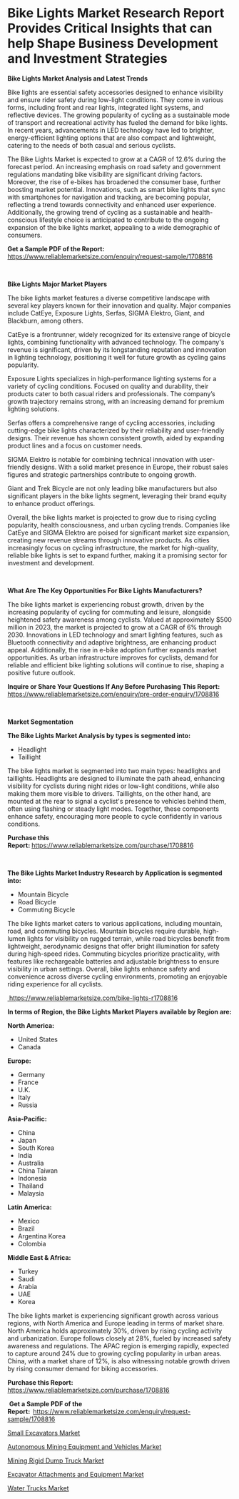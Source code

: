<p><h1>Bike Lights Market Research Report Provides Critical Insights that can help Shape Business Development and Investment Strategies</h1></p><p><strong>Bike Lights Market Analysis and Latest Trends</strong></p>
<p><p>Bike lights are essential safety accessories designed to enhance visibility and ensure rider safety during low-light conditions. They come in various forms, including front and rear lights, integrated light systems, and reflective devices. The growing popularity of cycling as a sustainable mode of transport and recreational activity has fueled the demand for bike lights. In recent years, advancements in LED technology have led to brighter, energy-efficient lighting options that are also compact and lightweight, catering to the needs of both casual and serious cyclists.</p><p>The Bike Lights Market is expected to grow at a CAGR of 12.6% during the forecast period. An increasing emphasis on road safety and government regulations mandating bike visibility are significant driving factors. Moreover, the rise of e-bikes has broadened the consumer base, further boosting market potential. Innovations, such as smart bike lights that sync with smartphones for navigation and tracking, are becoming popular, reflecting a trend towards connectivity and enhanced user experience. Additionally, the growing trend of cycling as a sustainable and health-conscious lifestyle choice is anticipated to contribute to the ongoing expansion of the bike lights market, appealing to a wide demographic of consumers.</p></p>
<p><strong>Get a Sample PDF of the Report:&nbsp;</strong> <a href="https://www.reliablemarketsize.com/enquiry/request-sample/1708816?utm_campaign=973&utm_medium=2&utm_source=Github&utm_content=ia&utm_term=27032025&utm_id=bike-lights">https://www.reliablemarketsize.com/enquiry/request-sample/1708816</a></p>
<p>&nbsp;</p>
<p><strong>Bike Lights Major Market Players</strong></p>
<p><p>The bike lights market features a diverse competitive landscape with several key players known for their innovation and quality. Major companies include CatEye, Exposure Lights, Serfas, SIGMA Elektro, Giant, and Blackburn, among others. </p><p>CatEye is a frontrunner, widely recognized for its extensive range of bicycle lights, combining functionality with advanced technology. The company's revenue is significant, driven by its longstanding reputation and innovation in lighting technology, positioning it well for future growth as cycling gains popularity.</p><p>Exposure Lights specializes in high-performance lighting systems for a variety of cycling conditions. Focused on quality and durability, their products cater to both casual riders and professionals. The company’s growth trajectory remains strong, with an increasing demand for premium lighting solutions.</p><p>Serfas offers a comprehensive range of cycling accessories, including cutting-edge bike lights characterized by their reliability and user-friendly designs. Their revenue has shown consistent growth, aided by expanding product lines and a focus on customer needs.</p><p>SIGMA Elektro is notable for combining technical innovation with user-friendly designs. With a solid market presence in Europe, their robust sales figures and strategic partnerships contribute to ongoing growth.</p><p>Giant and Trek Bicycle are not only leading bike manufacturers but also significant players in the bike lights segment, leveraging their brand equity to enhance product offerings.</p><p>Overall, the bike lights market is projected to grow due to rising cycling popularity, health consciousness, and urban cycling trends. Companies like CatEye and SIGMA Elektro are poised for significant market size expansion, creating new revenue streams through innovative products. As cities increasingly focus on cycling infrastructure, the market for high-quality, reliable bike lights is set to expand further, making it a promising sector for investment and development.</p></p>
<p>&nbsp;</p>
<p><strong>What Are The Key Opportunities For Bike Lights Manufacturers?</strong></p>
<p><p>The bike lights market is experiencing robust growth, driven by the increasing popularity of cycling for commuting and leisure, alongside heightened safety awareness among cyclists. Valued at approximately $500 million in 2023, the market is projected to grow at a CAGR of 6% through 2030. Innovations in LED technology and smart lighting features, such as Bluetooth connectivity and adaptive brightness, are enhancing product appeal. Additionally, the rise in e-bike adoption further expands market opportunities. As urban infrastructure improves for cyclists, demand for reliable and efficient bike lighting solutions will continue to rise, shaping a positive future outlook.</p></p>
<p><strong>Inquire or Share Your Questions If Any Before Purchasing This Report:</strong> <a href="https://www.reliablemarketsize.com/enquiry/pre-order-enquiry/1708816?utm_campaign=973&utm_medium=2&utm_source=Github&utm_content=ia&utm_term=27032025&utm_id=bike-lights">https://www.reliablemarketsize.com/enquiry/pre-order-enquiry/1708816</a></p>
<p>&nbsp;</p>
<p><strong>Market Segmentation</strong></p>
<p><strong>The Bike Lights Market Analysis by types is segmented into:</strong></p>
<p><ul><li>Headlight</li><li>Taillight</li></ul></p>
<p><p>The bike lights market is segmented into two main types: headlights and taillights. Headlights are designed to illuminate the path ahead, enhancing visibility for cyclists during night rides or low-light conditions, while also making them more visible to drivers. Taillights, on the other hand, are mounted at the rear to signal a cyclist's presence to vehicles behind them, often using flashing or steady light modes. Together, these components enhance safety, encouraging more people to cycle confidently in various conditions.</p></p>
<p><strong>Purchase this Report:&nbsp;</strong><a href="https://www.reliablemarketsize.com/purchase/1708816?utm_campaign=973&utm_medium=2&utm_source=Github&utm_content=ia&utm_term=27032025&utm_id=bike-lights">https://www.reliablemarketsize.com/purchase/1708816</a></p>
<p>&nbsp;</p>
<p><strong>The Bike Lights Market Industry Research by Application is segmented into:</strong></p>
<p><ul><li>Mountain Bicycle</li><li>Road Bicycle</li><li>Commuting Bicycle</li></ul></p>
<p><p>The bike lights market caters to various applications, including mountain, road, and commuting bicycles. Mountain bicycles require durable, high-lumen lights for visibility on rugged terrain, while road bicycles benefit from lightweight, aerodynamic designs that offer bright illumination for safety during high-speed rides. Commuting bicycles prioritize practicality, with features like rechargeable batteries and adjustable brightness to ensure visibility in urban settings. Overall, bike lights enhance safety and convenience across diverse cycling environments, promoting an enjoyable riding experience for all cyclists.</p></p>
<p><a href="https://www.reliablemarketsize.com/bike-lights-r1708816?utm_campaign=973&utm_medium=2&utm_source=Github&utm_content=ia&utm_term=27032025&utm_id=bike-lights">&nbsp;https://www.reliablemarketsize.com/bike-lights-r1708816</a></p>
<p><strong>In terms of Region, the Bike Lights Market Players available by Region are:</strong></p>
<p>
    <p> <strong> North America: </strong>
        <ul>
            <li>United States</li>
            <li>Canada</li>
        </ul>
        </p> 
    <p> <strong> Europe: </strong>
        <ul>
            <li>Germany</li>
            <li>France</li>
            <li>U.K.</li>
            <li>Italy</li>
            <li>Russia</li>
        </ul>
        </p> 
    <p> <strong> Asia-Pacific: </strong>
        <ul>
            <li>China</li>
            <li>Japan</li>
            <li>South Korea</li>
            <li>India</li>
            <li>Australia</li>
            <li>China Taiwan</li>
            <li>Indonesia</li>
            <li>Thailand</li>
            <li>Malaysia</li>
        </ul>
        </p> 
    <p> <strong> Latin America: </strong>
        <ul>
            <li>Mexico</li>
            <li>Brazil</li>
            <li>Argentina Korea</li>
            <li>Colombia</li>
        </ul>
        </p> 
    <p> <strong> Middle East & Africa: </strong>
        <ul>
            <li>Turkey</li>
            <li>Saudi</li>
            <li>Arabia</li>
            <li>UAE</li>
            <li>Korea</li>
        </ul>
    </p>
    </p>
<p><p>The bike lights market is experiencing significant growth across various regions, with North America and Europe leading in terms of market share. North America holds approximately 30%, driven by rising cycling activity and urbanization. Europe follows closely at 28%, fueled by increased safety awareness and regulations. The APAC region is emerging rapidly, expected to capture around 24% due to growing cycling popularity in urban areas. China, with a market share of 12%, is also witnessing notable growth driven by rising consumer demand for biking accessories.</p></p>
<p><strong>Purchase this Report: </strong><a href="https://www.reliablemarketsize.com/purchase/1708816?utm_campaign=973&utm_medium=2&utm_source=Github&utm_content=ia&utm_term=27032025&utm_id=bike-lights">https://www.reliablemarketsize.com/purchase/1708816</a></p>
<p>&nbsp;<strong>Get a Sample PDF of the Report:&nbsp;&nbsp;</strong><a href="https://www.reliablemarketsize.com/enquiry/request-sample/1708816?utm_campaign=973&utm_medium=2&utm_source=Github&utm_content=ia&utm_term=27032025&utm_id=bike-lights">https://www.reliablemarketsize.com/enquiry/request-sample/1708816</a></p>
<p><strong></strong></p>
<p><p><a href="https://github.com/nkbaroga/Market-Research-Report-List-1/blob/main/small-excavators-market.md?utm_campaign=973&utm_medium=2&utm_source=Github&utm_content=ia&utm_term=27032025&utm_id=bike-lights">Small Excavators Market</a></p><p><a href="https://github.com/darenph8er/Market-Research-Report-List-1/blob/main/autonomous-mining-equipment-and-vehicles-market.md?utm_campaign=973&utm_medium=2&utm_source=Github&utm_content=ia&utm_term=27032025&utm_id=bike-lights">Autonomous Mining Equipment and Vehicles Market</a></p><p><a href="https://github.com/lateshab69/Market-Research-Report-List-1/blob/main/mining-rigid-dump-truck-market.md?utm_campaign=973&utm_medium=2&utm_source=Github&utm_content=ia&utm_term=27032025&utm_id=bike-lights">Mining Rigid Dump Truck Market</a></p><p><a href="https://github.com/rosalinebhakta48/Market-Research-Report-List-1/blob/main/excavator-attachments-and-equipment-market.md?utm_campaign=973&utm_medium=2&utm_source=Github&utm_content=ia&utm_term=27032025&utm_id=bike-lights">Excavator Attachments and Equipment Market</a></p><p><a href="https://github.com/hedbomkrahe/Market-Research-Report-List-1/blob/main/water-trucks-market.md?utm_campaign=973&utm_medium=2&utm_source=Github&utm_content=ia&utm_term=27032025&utm_id=bike-lights">Water Trucks Market</a></p></p>